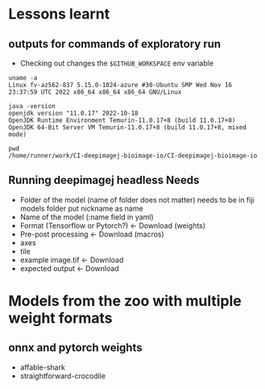 # Lessons learnt
## outputs for commands of exploratory run 
- Checking out changes the `$GITHUB_WORKSPACE` env variable
````
uname -a
Linux fv-az562-837 5.15.0-1024-azure #30-Ubuntu SMP Wed Nov 16 23:37:59 UTC 2022 x86_64 x86_64 x86_64 GNU/Linux

java -version
openjdk version "11.0.17" 2022-10-18
OpenJDK Runtime Environment Temurin-11.0.17+8 (build 11.0.17+8)
OpenJDK 64-Bit Server VM Temurin-11.0.17+8 (build 11.0.17+8, mixed mode)

pwd
/home/runner/work/CI-deepimagej-bioimage-io/CI-deepimagej-bioimage-io
````

## Running deepimagej headless Needs
- Folder of the model (name of folder does not matter) needs to be in fiji models folder
  put nickname as name
- Name of the model (:name field in yaml)
- Format (Tensorflow or Pytorch?) <- Download (weights)
- Pre-post processing <- Download (macros)
- axes
- tile
- example image.tif <- Download
- expected output <- Download

# Models from the zoo with multiple weight formats
## onnx and pytorch weights
- affable-shark
- straightforward-crocodile
